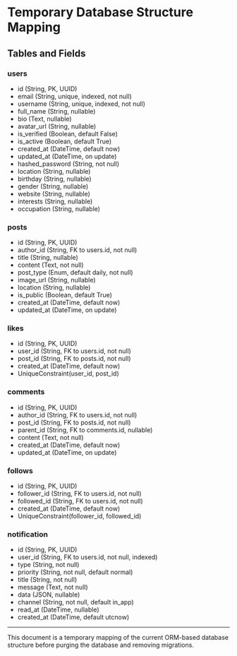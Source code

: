 # Temporary Database Structure Mapping

## Tables and Fields

### users
- id (String, PK, UUID)
- email (String, unique, indexed, not null)
- username (String, unique, indexed, not null)
- full_name (String, nullable)
- bio (Text, nullable)
- avatar_url (String, nullable)
- is_verified (Boolean, default False)
- is_active (Boolean, default True)
- created_at (DateTime, default now)
- updated_at (DateTime, on update)
- hashed_password (String, not null)
- location (String, nullable)
- birthday (String, nullable)
- gender (String, nullable)
- website (String, nullable)
- interests (String, nullable)
- occupation (String, nullable)

### posts
- id (String, PK, UUID)
- author_id (String, FK to users.id, not null)
- title (String, nullable)
- content (Text, not null)
- post_type (Enum, default daily, not null)
- image_url (String, nullable)
- location (String, nullable)
- is_public (Boolean, default True)
- created_at (DateTime, default now)
- updated_at (DateTime, on update)

### likes
- id (String, PK, UUID)
- user_id (String, FK to users.id, not null)
- post_id (String, FK to posts.id, not null)
- created_at (DateTime, default now)
- UniqueConstraint(user_id, post_id)

### comments
- id (String, PK, UUID)
- author_id (String, FK to users.id, not null)
- post_id (String, FK to posts.id, not null)
- parent_id (String, FK to comments.id, nullable)
- content (Text, not null)
- created_at (DateTime, default now)
- updated_at (DateTime, on update)

### follows
- id (String, PK, UUID)
- follower_id (String, FK to users.id, not null)
- followed_id (String, FK to users.id, not null)
- created_at (DateTime, default now)
- UniqueConstraint(follower_id, followed_id)

### notification
- id (String, PK, UUID)
- user_id (String, FK to users.id, not null, indexed)
- type (String, not null)
- priority (String, not null, default normal)
- title (String, not null)
- message (Text, not null)
- data (JSON, nullable)
- channel (String, not null, default in_app)
- read_at (DateTime, nullable)
- created_at (DateTime, default utcnow)

---

This document is a temporary mapping of the current ORM-based database structure before purging the database and removing migrations. 